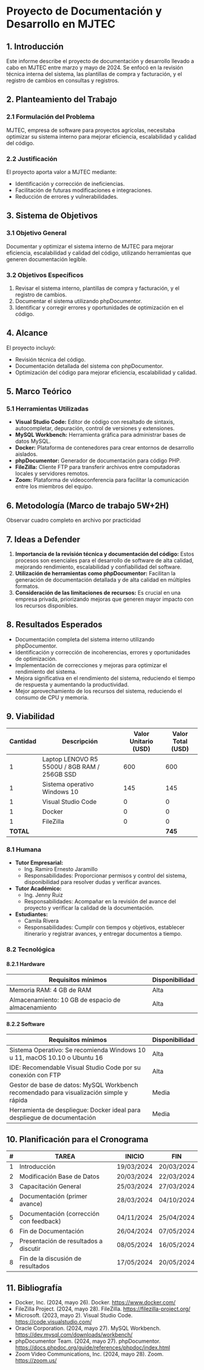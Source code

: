# Proyecto de Documentación y Desarrollo en MJTEC

## 1. Introducción
Este informe describe el proyecto de documentación y desarrollo llevado a cabo en MJTEC entre marzo y mayo de 2024. Se enfocó en la revisión técnica interna del sistema, las plantillas de compra y facturación, y el registro de cambios en consultas y registros.

## 2. Planteamiento del Trabajo

### 2.1 Formulación del Problema
MJTEC, empresa de software para proyectos agrícolas, necesitaba optimizar su sistema interno para mejorar eficiencia, escalabilidad y calidad del código.

### 2.2 Justificación
El proyecto aporta valor a MJTEC mediante:
- Identificación y corrección de ineficiencias.
- Facilitación de futuras modificaciones e integraciones.
- Reducción de errores y vulnerabilidades.

## 3. Sistema de Objetivos

### 3.1 Objetivo General
Documentar y optimizar el sistema interno de MJTEC para mejorar eficiencia, escalabilidad y calidad del código, utilizando herramientas que generen documentación legible.

### 3.2 Objetivos Específicos
1. Revisar el sistema interno, plantillas de compra y facturación, y el registro de cambios.
2. Documentar el sistema utilizando phpDocumentor.
3. Identificar y corregir errores y oportunidades de optimización en el código.

## 4. Alcance
El proyecto incluyó:
- Revisión técnica del código.
- Documentación detallada del sistema con phpDocumentor.
- Optimización del código para mejorar eficiencia, escalabilidad y calidad.

## 5. Marco Teórico

### 5.1 Herramientas Utilizadas
- **Visual Studio Code:** Editor de código con resaltado de sintaxis, autocompletar, depuración, control de versiones y extensiones.
- **MySQL Workbench:** Herramienta gráfica para administrar bases de datos MySQL.
- **Docker:** Plataforma de contenedores para crear entornos de desarrollo aislados.
- **phpDocumentor:** Generador de documentación para código PHP.
- **FileZilla:** Cliente FTP para transferir archivos entre computadoras locales y servidores remotos.
- **Zoom:** Plataforma de videoconferencia para facilitar la comunicación entre los miembros del equipo.

## 6. Metodología (Marco de trabajo 5W+2H)

Observar cuadro completo en archivo por practicidad

## 7. Ideas a Defender

1. **Importancia de la revisión técnica y documentación del código:** Estos procesos son esenciales para el desarrollo de software de alta calidad, mejorando rendimiento, escalabilidad y confiabilidad del software.
2. **Utilización de herramientas como phpDocumentor:** Facilitan la generación de documentación detallada y de alta calidad en múltiples formatos.
3. **Consideración de las limitaciones de recursos:** Es crucial en una empresa privada, priorizando mejoras que generen mayor impacto con los recursos disponibles.

## 8. Resultados Esperados
- Documentación completa del sistema interno utilizando phpDocumentor.
- Identificación y corrección de incoherencias, errores y oportunidades de optimización.
- Implementación de correcciones y mejoras para optimizar el rendimiento del sistema.
- Mejora significativa en el rendimiento del sistema, reduciendo el tiempo de respuesta y aumentando la productividad.
- Mejor aprovechamiento de los recursos del sistema, reduciendo el consumo de CPU y memoria.

## 9. Viabilidad

| Cantidad | Descripción | Valor Unitario (USD) | Valor Total (USD) |
| --- | --- | --- | --- |
| 1 | Laptop LENOVO R5 5500U / 8GB RAM / 256GB SSD | 600 | 600 |
| 1 | Sistema operativo Windows 10 | 145 | 145 |
| 1 | Visual Studio Code | 0 | 0 |
| 1 | Docker | 0 | 0 |
| 1 | FileZilla | 0 | 0 |
| **TOTAL** | | | **745** |

### 8.1 Humana

- **Tutor Empresarial:**
  - Ing. Ramiro Ernesto Jaramillo
  - Responsabilidades: Proporcionar permisos y control del sistema, disponibilidad para resolver dudas y verificar avances.
- **Tutor Académico:**
  - Ing. Jenny Ruiz
  - Responsabilidades: Acompañar en la revisión del avance del proyecto y verificar la calidad de la documentación.
- **Estudiantes:**
  - Camila Rivera
  - Responsabilidades: Cumplir con tiempos y objetivos, establecer itinerario y registrar avances, y entregar documentos a tiempo.

### 8.2 Tecnológica

#### 8.2.1 Hardware

| Requisitos mínimos | Disponibilidad |
| --- | --- |
| Memoria RAM: 4 GB de RAM | Alta |
| Almacenamiento: 10 GB de espacio de almacenamiento | Alta |

#### 8.2.2 Software

| Requisitos mínimos | Disponibilidad |
| --- | --- |
| Sistema Operativo: Se recomienda Windows 10 u 11, macOS 10.10 o Ubuntu 16 | Alta |
| IDE: Recomendable Visual Studio Code por su conexión con FTP | Alta |
| Gestor de base de datos: MySQL Workbench recomendado para visualización simple y rápida | Media |
| Herramienta de despliegue: Docker ideal para despliegue de documentación | Media |

## 10. Planificación para el Cronograma

| # | TAREA | INICIO | FIN |
| --- | --- | --- | --- |
| 1 | Introducción | 19/03/2024 | 20/03/2024 |
| 2 | Modificación Base de Datos | 20/03/2024 | 22/03/2024 |
| 3 | Capacitación General | 25/03/2024 | 27/03/2024 |
| 4 | Documentación (primer avance) | 28/03/2024 | 04/10/2024 |
| 5 | Documentación (corrección con feedback) | 04/11/2024 | 25/04/2024 |
| 6 | Fin de Documentación | 26/04/2024 | 07/05/2024 |
| 7 | Presentación de resultados a discutir | 08/05/2024 | 16/05/2024 |
| 8 | Fin de la discusión de resultados | 17/05/2024 | 20/05/2024 |

## 11. Bibliografía

- Docker, Inc. (2024, mayo 26). Docker. https://www.docker.com/
- FileZilla Project. (2024, mayo 28). FileZilla. https://filezilla-project.org/
- Microsoft. (2023, mayo 2). Visual Studio Code. https://code.visualstudio.com/
- Oracle Corporation. (2024, mayo 27). MySQL Workbench. https://dev.mysql.com/downloads/workbench/
- phpDocumentor Team. (2024, mayo 27). phpDocumentor. https://docs.phpdoc.org/guide/references/phpdoc/index.html
- Zoom Video Communications, Inc. (2024, mayo 28). Zoom. https://zoom.us/
